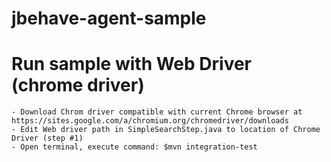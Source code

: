 # jbehave-agent-sample

# Run sample with Web Driver (chrome driver)
	- Download Chrom driver compatible with current Chrome browser at https://sites.google.com/a/chromium.org/chromedriver/downloads
	- Edit Web driver path in SimpleSearchStep.java to location of Chrome Driver (step #1)
	- Open terminal, execute command: $mvn integration-test 